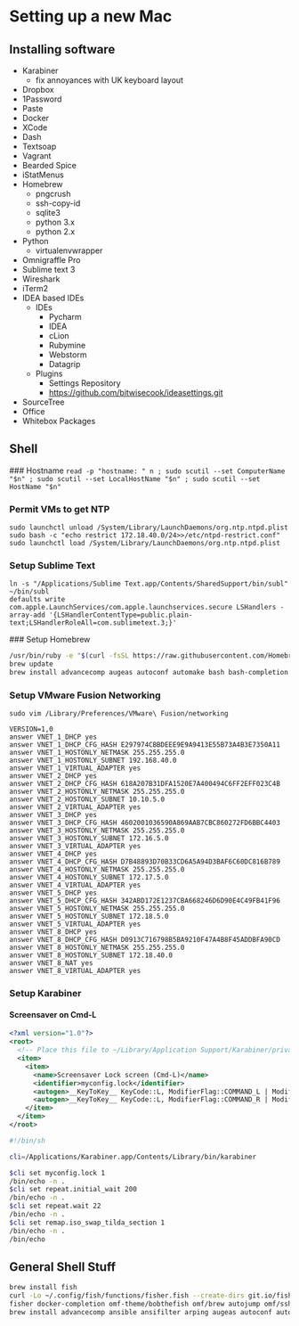 # Setting up a new Mac

## Installing software

 * Karabiner
   * fix annoyances with UK keyboard layout
 * Dropbox
 * 1Password
 * Paste
 * Docker
 * XCode
 * Dash
 * Textsoap
 * Vagrant
 * Bearded Spice
 * iStatMenus
 * Homebrew
   * pngcrush
   * ssh-copy-id
   * sqlite3
   * python 3.x
   * python 2.x
 * Python
   * virtualenvwrapper  
 * Omnigraffle Pro
 * Sublime text 3
 * Wireshark
 * iTerm2
 * IDEA based IDEs
   * IDEs
     * Pycharm
     * IDEA
     * cLion
     * Rubymine
     * Webstorm
     * Datagrip
   * Plugins
     * Settings Repository
     * https://github.com/bitwisecook/ideasettings.git
 * SourceTree
 * Office
 * Whitebox Packages
 
## Shell

### Hostname
`read -p "hostname: " n ; sudo scutil --set ComputerName "$n" ; sudo scutil --set LocalHostName "$n" ; sudo scutil --set HostName "$n"`  

### Permit VMs to get NTP
`sudo launchctl unload /System/Library/LaunchDaemons/org.ntp.ntpd.plist`  
`sudo bash -c "echo restrict 172.18.40.0/24>>/etc/ntpd-restrict.conf"`  
`sudo launchctl load /System/Library/LaunchDaemons/org.ntp.ntpd.plist`  

### Setup Sublime Text
`ln -s "/Applications/Sublime Text.app/Contents/SharedSupport/bin/subl" ~/bin/subl`  
`defaults write com.apple.LaunchServices/com.apple.launchservices.secure LSHandlers -array-add '{LSHandlerContentType=public.plain-text;LSHandlerRoleAll=com.sublimetext.3;}'`

### Setup Homebrew
```sh
/usr/bin/ruby -e "$(curl -fsSL https://raw.githubusercontent.com/Homebrew/install/master/install)"
brew update
brew install advancecomp augeas autoconf automake bash bash-completion binwalk boot2docker colordiff colormake dialog docker dos2unix fswatch gnu-tar go isl jq libxml2 libyaml mpfr node oniguruma openssl optipng p7zip pngcrush psutils pv python python3 readline redis rgxg rlwrap shiboken sqlite ssdeep ssh-copy-id sudolikeaboss the_silver_searcher ucl unar upx watch xz zopfli
```

### Setup VMware Fusion Networking
`sudo vim /Library/Preferences/VMware\ Fusion/networking`  
```
VERSION=1,0
answer VNET_1_DHCP yes
answer VNET_1_DHCP_CFG_HASH E297974CBBDEEE9E9A9413E55B73A4B3E7350A11
answer VNET_1_HOSTONLY_NETMASK 255.255.255.0
answer VNET_1_HOSTONLY_SUBNET 192.168.40.0
answer VNET_1_VIRTUAL_ADAPTER yes
answer VNET_2_DHCP yes
answer VNET_2_DHCP_CFG_HASH 618A207B31DFA1520E7A400494C6FF2EFF023C4B
answer VNET_2_HOSTONLY_NETMASK 255.255.255.0
answer VNET_2_HOSTONLY_SUBNET 10.10.5.0
answer VNET_2_VIRTUAL_ADAPTER yes
answer VNET_3_DHCP yes
answer VNET_3_DHCP_CFG_HASH 4602001036590A869AAB7CBC860272FD6BBC4403
answer VNET_3_HOSTONLY_NETMASK 255.255.255.0
answer VNET_3_HOSTONLY_SUBNET 172.16.5.0
answer VNET_3_VIRTUAL_ADAPTER yes
answer VNET_4_DHCP yes
answer VNET_4_DHCP_CFG_HASH D7B48893D70B33CD6A5A94D3BAF6C60DC816B789
answer VNET_4_HOSTONLY_NETMASK 255.255.255.0
answer VNET_4_HOSTONLY_SUBNET 172.17.5.0
answer VNET_4_VIRTUAL_ADAPTER yes
answer VNET_5_DHCP yes
answer VNET_5_DHCP_CFG_HASH 342ABD172E1237CBA668246D6D90E4C49FB41F96
answer VNET_5_HOSTONLY_NETMASK 255.255.255.0
answer VNET_5_HOSTONLY_SUBNET 172.18.5.0
answer VNET_5_VIRTUAL_ADAPTER yes
answer VNET_8_DHCP yes
answer VNET_8_DHCP_CFG_HASH D0913C716798B5BA9210F47A4B8F45ADDBFA90CD
answer VNET_8_HOSTONLY_NETMASK 255.255.255.0
answer VNET_8_HOSTONLY_SUBNET 172.18.40.0
answer VNET_8_NAT yes
answer VNET_8_VIRTUAL_ADAPTER yes
```

### Setup Karabiner

#### Screensaver on Cmd-L
```xml
<?xml version="1.0"?>
<root>
  <!-- Place this file to ~/Library/Application Support/Karabiner/private.xml -->
  <item>
    <item>
      <name>Screensaver Lock screen (Cmd-L)</name>
      <identifier>myconfig.lock</identifier>
      <autogen>__KeyToKey__ KeyCode::L, ModifierFlag::COMMAND_L | ModifierFlag::NONE, KeyCode::VK_OPEN_URL_APP_ScreenSaverEngine</autogen>
      <autogen>__KeyToKey__ KeyCode::L, ModifierFlag::COMMAND_R | ModifierFlag::NONE, KeyCode::VK_OPEN_URL_APP_ScreenSaverEngine</autogen>
    </item>
  </item>
</root>
```

```sh
#!/bin/sh

cli=/Applications/Karabiner.app/Contents/Library/bin/karabiner

$cli set myconfig.lock 1
/bin/echo -n .
$cli set repeat.initial_wait 200
/bin/echo -n .
$cli set repeat.wait 22
/bin/echo -n .
$cli set remap.iso_swap_tilda_section 1
/bin/echo -n .
/bin/echo
```

## General Shell Stuff
```sh
brew install fish
curl -Lo ~/.config/fish/functions/fisher.fish --create-dirs git.io/fisher
fisher docker-completion omf-theme/bobthefish omf/brew autojump omf/ssh omf/osx omf/python omf/sublime gitignore
brew install advancecomp ansible ansifilter arping augeas autoconf autojump automake bash bash-completion binwalk boot2docker certbot colordiff colormake dialog docker dos2unix fish fontconfig freetype fswatch gcc gdbm gettext git gmp gnu-tar gnupg go goaccess imagemagick isl jpeg jq letsencrypt libgpg-error libksba libmagic libmpc libnet libpng libtiff libtool libxml2 libyaml mpfr node oniguruma openssl optipng p7zip packer pandoc pcre pcre2 pkg-config pngcrush pssh psutils pv pyside python python3 qt readline redis rename rgxg rlwrap ruby shiboken spatialindex sqlite ssdeep ssh-copy-id ssldump sslyze sudolikeaboss the_silver_searcher tree ucl unar upx watch xmlstarlet xz zopfli
```

